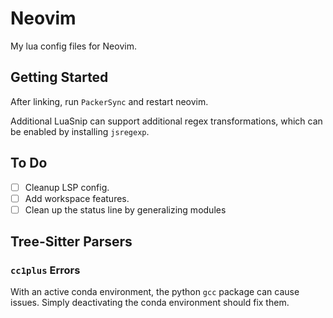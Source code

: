 # Neovim

My lua config files for Neovim.

## Getting Started

After linking, run `PackerSync` and restart neovim.

Additional LuaSnip can support additional regex transformations, which can be
enabled by installing `jsregexp`.

## To Do

- [ ] Cleanup LSP config.
- [ ] Add workspace features.
- [ ] Clean up the status line by generalizing modules

## Tree-Sitter Parsers

### `cc1plus` Errors

With an active conda environment, the python `gcc` package can cause issues.
Simply deactivating the conda environment should fix them.
